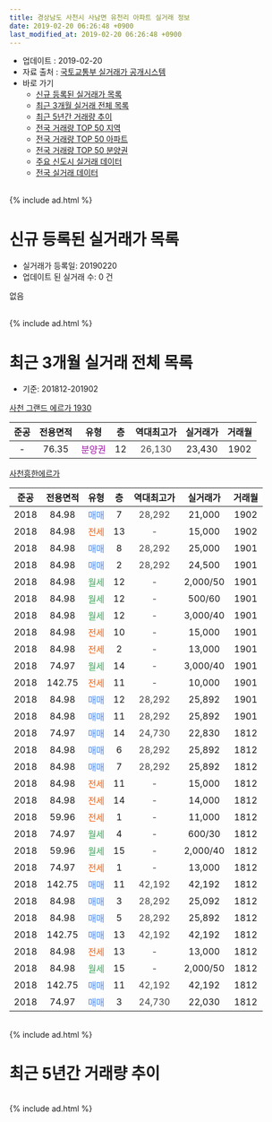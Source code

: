 ```yaml
---
title: 경상남도 사천시 사남면 유천리 아파트 실거래 정보
date: 2019-02-20 06:26:48 +0900
last_modified_at: 2019-02-20 06:26:48 +0900
---
```


* 업데이트 : 2019-02-20
* 자료 출처 : [국토교통부 실거래가 공개시스템](http://rt.molit.go.kr)
* 바로 가기
    * [신규 등록된 실거래가 목록](#신규-등록된-실거래가-목록)
    * [최근 3개월 실거래 전체 목록](#최근-3개월-실거래-전체-목록)
    * [최근 5년간 거래량 추이](#최근-5년간-거래량-추이)
    * [전국 거래량 TOP 50 지역](https://inasie.github.io/apt-trade-info/최근-3개월-전국에서-가장-거래가-많이-발생한-지역)
    * [전국 거래량 TOP 50 아파트](https://inasie.github.io/apt-trade-info/최근-3개월-전국에서-가장-거래가-많이-발생한-아파트)
    * [전국 거래량 TOP 50 분양권](https://inasie.github.io/apt-trade-info/최근-3개월-전국에서-가장-거래가-많이-발생한-분양권)
    * [주요 신도시 실거래 데이터](https://inasie.github.io/apt-trade-info/주요-신도시)
    * [전국 실거래 데이터](https://inasie.github.io/apt-trade-info/전국)
<br>
{% include ad.html %}
<br>

# 신규 등록된 실거래가 목록
* 실거래가 등록일: 20190220
* 업데이트 된 실거래 수: 0 건

없음

<br>
{% include ad.html %}
<br>

# 최근 3개월 실거래 전체 목록
* 기준: 201812-201902


[사천 그랜드 에르가 1930](https://search.naver.com/search.naver?query=%EA%B2%BD%EC%83%81%EB%82%A8%EB%8F%84+%EC%82%AC%EC%B2%9C%EC%8B%9C+%EC%82%AC%EB%82%A8%EB%A9%B4+%EC%9C%A0%EC%B2%9C%EB%A6%AC+%EC%82%AC%EC%B2%9C+%EA%B7%B8%EB%9E%9C%EB%93%9C+%EC%97%90%EB%A5%B4%EA%B0%80+1930)

|준공|전용면적|유형|층|역대최고가|실거래가|거래월|
|:---:|:---:|:---:|:---:|:---:|:---:|:---:|
|-|76.35|<span style="color:#9C11A5">분양권</span>|12|<span style="color:#444444">26,130</span>|23,430|1902|

[사천흥한에르가](https://search.naver.com/search.naver?query=%EA%B2%BD%EC%83%81%EB%82%A8%EB%8F%84+%EC%82%AC%EC%B2%9C%EC%8B%9C+%EC%82%AC%EB%82%A8%EB%A9%B4+%EC%9C%A0%EC%B2%9C%EB%A6%AC+%EC%82%AC%EC%B2%9C%ED%9D%A5%ED%95%9C%EC%97%90%EB%A5%B4%EA%B0%80)

|준공|전용면적|유형|층|역대최고가|실거래가|거래월|
|:---:|:---:|:---:|:---:|:---:|:---:|:---:|
|2018|84.98|<span style="color:#4285f3">매매</span>|7|<span style="color:#444444">28,292</span>|21,000|1902|
|2018|84.98|<span style="color:#ff5a00">전세</span>|13|<span style="color:#444444">-</span>|15,000|1902|
|2018|84.98|<span style="color:#4285f3">매매</span>|8|<span style="color:#444444">28,292</span>|25,000|1901|
|2018|84.98|<span style="color:#4285f3">매매</span>|2|<span style="color:#444444">28,292</span>|24,500|1901|
|2018|84.98|<span style="color:#34a853">월세</span>|12|<span style="color:#444444">-</span>|2,000/50|1901|
|2018|84.98|<span style="color:#34a853">월세</span>|12|<span style="color:#444444">-</span>|500/60|1901|
|2018|84.98|<span style="color:#34a853">월세</span>|12|<span style="color:#444444">-</span>|3,000/40|1901|
|2018|84.98|<span style="color:#ff5a00">전세</span>|10|<span style="color:#444444">-</span>|15,000|1901|
|2018|84.98|<span style="color:#ff5a00">전세</span>|2|<span style="color:#444444">-</span>|13,000|1901|
|2018|74.97|<span style="color:#34a853">월세</span>|14|<span style="color:#444444">-</span>|3,000/40|1901|
|2018|142.75|<span style="color:#ff5a00">전세</span>|11|<span style="color:#444444">-</span>|10,000|1901|
|2018|84.98|<span style="color:#4285f3">매매</span>|12|<span style="color:#444444">28,292</span>|25,892|1901|
|2018|84.98|<span style="color:#4285f3">매매</span>|11|<span style="color:#444444">28,292</span>|25,892|1901|
|2018|74.97|<span style="color:#4285f3">매매</span>|14|<span style="color:#444444">24,730</span>|22,830|1812|
|2018|84.98|<span style="color:#4285f3">매매</span>|6|<span style="color:#444444">28,292</span>|25,892|1812|
|2018|84.98|<span style="color:#4285f3">매매</span>|7|<span style="color:#444444">28,292</span>|25,892|1812|
|2018|84.98|<span style="color:#ff5a00">전세</span>|11|<span style="color:#444444">-</span>|15,000|1812|
|2018|84.98|<span style="color:#ff5a00">전세</span>|14|<span style="color:#444444">-</span>|14,000|1812|
|2018|59.96|<span style="color:#ff5a00">전세</span>|1|<span style="color:#444444">-</span>|11,000|1812|
|2018|74.97|<span style="color:#34a853">월세</span>|4|<span style="color:#444444">-</span>|600/30|1812|
|2018|59.96|<span style="color:#34a853">월세</span>|15|<span style="color:#444444">-</span>|2,000/40|1812|
|2018|74.97|<span style="color:#ff5a00">전세</span>|1|<span style="color:#444444">-</span>|13,000|1812|
|2018|142.75|<span style="color:#4285f3">매매</span>|11|<span style="color:#444444">42,192</span>|42,192|1812|
|2018|84.98|<span style="color:#4285f3">매매</span>|3|<span style="color:#444444">28,292</span>|25,092|1812|
|2018|84.98|<span style="color:#4285f3">매매</span>|5|<span style="color:#444444">28,292</span>|25,892|1812|
|2018|142.75|<span style="color:#4285f3">매매</span>|13|<span style="color:#444444">42,192</span>|42,192|1812|
|2018|84.98|<span style="color:#ff5a00">전세</span>|13|<span style="color:#444444">-</span>|13,000|1812|
|2018|84.98|<span style="color:#34a853">월세</span>|15|<span style="color:#444444">-</span>|2,000/50|1812|
|2018|142.75|<span style="color:#4285f3">매매</span>|11|<span style="color:#444444">42,192</span>|42,192|1812|
|2018|74.97|<span style="color:#4285f3">매매</span>|3|<span style="color:#444444">24,730</span>|22,030|1812|


<br>
{% include ad.html %}
<br>

# 최근 5년간 거래량 추이


<div style="width:100%;">
    <canvas id="deal_progress" height="200"></canvas>
</div>

<script>
new Chart(document.getElementById("deal_progress"), {
    type: 'line',
    data: {
        labels: ['201402','201403','201404','201405','201406','201407','201408','201409','201410','201411','201412','201501','201502','201503','201504','201505','201506','201507','201508','201509','201510','201511','201512','201601','201602','201603','201604','201605','201606','201607','201608','201609','201610','201611','201612','201701','201702','201703','201704','201705','201706','201707','201708','201709','201710','201711','201712','201801','201802','201803','201804','201805','201806','201807','201808','201809','201810','201811','201812','201901','201902'],
        datasets: [{
            label: '매매',
            pointRadius: 1,
            data: [0, 0, 0, 0, 0, 0, 0, 0, 0, 0, 0, 0, 0, 0, 0, 0, 0, 0, 0, 0, 0, 0, 0, 0, 0, 0, 0, 0, 0, 0, 0, 0, 0, 0, 0, 0, 0, 0, 0, 0, 0, 0, 0, 0, 0, 0, 0, 5, 11, 13, 14, 21, 12, 22, 9, 15, 14, 3, 9, 4, 2],
            borderColor: "rgba(255, 201, 14, 1)",
            backgroundColor: "rgba(255, 201, 14, 0.5)",
            fill: false,
            lineTension: 0
        },{
            label: '전월세',
            pointRadius: 1,
            data: [0, 0, 0, 0, 0, 0, 0, 0, 0, 0, 0, 0, 0, 0, 0, 0, 0, 0, 0, 0, 0, 0, 0, 0, 0, 0, 0, 0, 0, 0, 0, 0, 0, 0, 0, 0, 0, 0, 0, 0, 0, 0, 0, 0, 0, 0, 0, 0, 0, 1, 18, 25, 26, 48, 35, 23, 13, 8, 8, 7, 1],
            borderColor: "rgba(0, 141, 185, 1)",
            backgroundColor: "rgba(0, 141, 185, 0.5)",
            fill: false,
            lineTension: 0
        }
        ]
    },
    options: {
        responsive: true,
        title: {
            display: false
        },
        tooltips: {
            mode: 'index',
            intersect: false
        },
        hover: {
            mode: 'nearest',
            intersect: true
        },
        scales: {
            xAxes: [{
                display: true,
                scaleLabel: {
                    display: true,
                    labelString: '년/월'
                }
            }],
            yAxes: [{
                display: true,
                ticks: {
                    suggestedMin: 0,
                },
                scaleLabel: {
                    display: true,
                    labelString: '실거래 수'
                }
            }]
        }
    }
});

</script>


<br>
{% include ad.html %}
<br>

